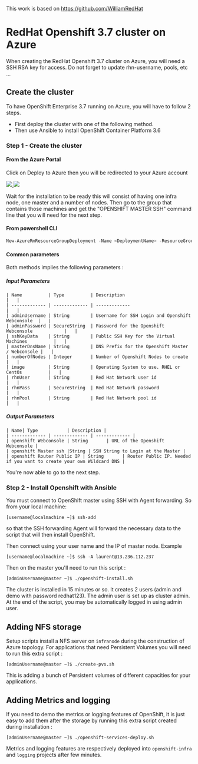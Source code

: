 This work is based on https://github.com/WilliamRedHat

# RedHat Openshift 3.7 cluster on Azure

When creating the RedHat Openshift 3.7 cluster on Azure, you will need a SSH RSA key for access.
Do not forget to update rhn-username, pools, etc ...

## Create the cluster

To have OpenShift Enterprise 3.7 running on Azure, you will have to
follow 2 steps.
- First deploy the cluster with one of the following method.
- Then use Ansible to install OpenShift Container Platform 3.6

### Step 1 - Create the cluster

#### From the Azure Portal

Click on Deploy to Azure then you will be redirected to your Azure account

<a href="https://portal.azure.com/#create/Microsoft.Template/uri/https%3A%2F%2Fraw.githubusercontent.com%2Flbroudoux%2Fopenshift-azure%2Frhel%2Focp-3.7%2Fazuredeploy.json" target="_blank">
    <img src="http://azuredeploy.net/deploybutton.png"/>
</a>
<a href="http://armviz.io/#/?load=https%3A%2F%2Fraw.githubusercontent.com%2Flbroudoux%2Fopenshift-azure%2Frhel%2Focp-3.7%2Fazuredeploy.json" target="_blank">
    <img src="http://armviz.io/visualizebutton.png"/>
</a>

Wait for the installation to be ready this will consist of having one infra node, one master and a number of nodes. Then go to the group that contains those machines and get the "OPENSHIFT MASTER SSH" command line that you will need for the next step.

#### From powershell CLI

```powershell
New-AzureRmResourceGroupDeployment -Name <DeploymentName> -ResourceGroupName <RessourceGroupName> -TemplateUri https://raw.githubusercontent.com/lbroudoux/openshift-azure/rhel/ocp-3.7/azuredeploy.json
```

#### Common parameters

Both methods implies the following parameters :

##### Input Parameters

```
| Name          | Type          | Description                                      |   |
| ------------- | ------------- | -------------                                    |   |
| adminUsername | String        | Username for SSH Login and Openshift Webconsole  |   |
| adminPassword | SecureString  | Password for the Openshift Webconsole            |   |
| sshKeyData    | String        | Public SSH Key for the Virtual Machines          |   |
| masterDnsName | String        | DNS Prefix for the Openshift Master / Webconsole |   |
| numberOfNodes | Integer       | Number of Openshift Nodes to create              |   |
| image         | String        | Operating System to use. RHEL or CentOs          |   |
| rhnUser       | String        | Red Hat Network user id                          |   |
| rhnPass       | SecureString  | Red Hat Network password                         |   |
| rhnPool       | String        | Red Hat Network pool id                          |   |

```
##### Output Parameters

```
| Name| Type           | Description |
| ------------- | ------------- | ------------- |
| openshift Webconsole | String       | URL of the Openshift Webconsole |
| openshift Master ssh |String | SSH String to Login at the Master |
| openshift Router Public IP | String       | Router Public IP. Needed if you want to create your own Wildcard DNS |

```

You're now able to go to the next step.

### Step 2 - Install Openshift with Ansible

You must connect to OpenShift master using SSH with Agent forwarding. So from your local machine:

```
[username@localmachine ~]$ ssh-add
```
so that the SSH forwarding Agent will forward the necessary data to the script that will then install OpenShift.

Then connect using your user name and the IP of master node. Example

```
[username@localmachine ~]$ ssh -A laurent@13.236.112.237
```

Then on the master you'll need to run this script :

```
[adminUsername@master ~]$ ./openshift-install.sh
```
The cluster is installed in 15 minutes or so. It creates 2 users (admin and demo with password redhat123). The admin user is set up as cluster admin. At the end of the script, you may be automatically logged in using admin user.

## Adding NFS storage

Setup scripts install a NFS server on `infranode` during the construction of Azure topology. For applications that need Persistent Volumes you will need to  run this extra script :

```
[adminUsername@master ~]$ ./create-pvs.sh
```

This is adding a bunch of Persistent volumes of different capacities for your applications.

## Adding Metrics and logging

If you need to demo the metrics or logging features of OpenShift, it is just easy to add them after the storage by running this extra script created during installation :

```
[adminUsername@master ~]$ ./openshift-services-deploy.sh
```

Metrics and logging features are respectively deployed into `openshift-infra` and `logging` projects after few minutes.
